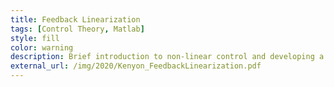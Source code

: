 ```yaml
---
title: Feedback Linearization
tags: [Control Theory, Matlab]
style: fill
color: warning
description: Brief introduction to non-linear control and developing a control law using feedback linearization.
external_url: /img/2020/Kenyon_FeedbackLinearization.pdf
---
```

